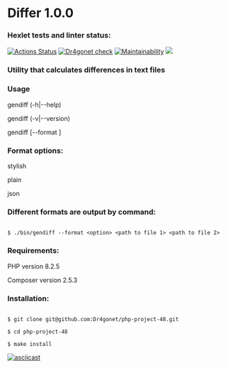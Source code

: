 # Differ 1.0.0

### Hexlet tests and linter status:
[![Actions Status](https://github.com/Dr4gonet/php-project-48/workflows/hexlet-check/badge.svg)](https://github.com/Dr4gonet/php-project-48/actions)    [![Dr4gonet check](https://github.com/Dr4gonet/php-project-48/actions/workflows/Dr4gonet-check.yml/badge.svg)](https://github.com/Dr4gonet/php-project-48/actions/workflows/Dr4gonet-check.yml)    [![Maintainability](https://api.codeclimate.com/v1/badges/8afd181cb573d5905e96/maintainability)](https://codeclimate.com/github/Dr4gonet/php-project-48/maintainability)       <a href="https://codeclimate.com/github/Dr4gonet/php-project-48/test_coverage"><img src="https://api.codeclimate.com/v1/badges/8afd181cb573d5905e96/test_coverage" /></a>

### Utility that calculates differences in text files

### Usage
gendiff (-h|--help)

gendiff (-v|--version)

gendiff [--format ]

### Format options:

stylish

plain

json

### Different formats are output by command:
```

$ ./bin/gendiff --format <option> <path to file 1> <path to file 2>

```

### Requirements:

PHP version 8.2.5

Composer version 2.5.3

### Installation:
```

$ git clone git@github.com:Dr4gonet/php-project-48.git

$ cd php-project-48

$ make install

```

[![asciicast](https://asciinema.org/a/2sAsjwyVGf6Kk3s8ONYYKM6qu.svg)](https://asciinema.org/a/2sAsjwyVGf6Kk3s8ONYYKM6qu)

